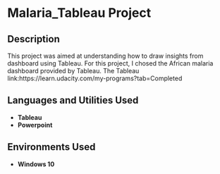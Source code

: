 
<h1>Malaria_Tableau Project</h1>



<h2>Description</h2>
This project was aimed at understanding how to draw insights from dashboard using Tableau. For this project, I chosed the African malaria dashboard provided by Tableau. The Tableau link:https://learn.udacity.com/my-programs?tab=Completed
<br />


<h2>Languages and Utilities Used</h2>

- <b>Tableau</b> 
- <b>Powerpoint</b>

<h2>Environments Used </h2>

- <b>Windows 10</b> 


